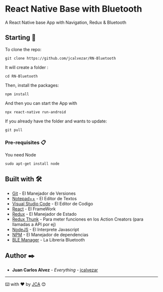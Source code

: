 # React Native Base with Bluetooth

A React Native base App with Navigation, Redux & Bluetooth

## Starting 🚀

To clone the repo:

```
git clone https://github.com/jcalvezar/RN-Bluetooth
```

It will create a folder :

```
cd RN-Bluetooth
```

Then, install the packages:

```
npm install
```

And then you can start the App with

```
npx react-native run-android
```

If you already have the folder and wants to update:

```
git pull
```

### Pre-requisites 📋

You need Node

```
sudo apt-get install node
```

## Built with 🛠️

- [Git](https://git-scm.com/) - El Manejador de Versiones
- [Notepad++](https://notepad-plus-plus.org/) - El Editor de Textos
- [Visual Studio Code](https://code.visualstudio.com/) - El Editor de Codigo
- [React](https://es.reactjs.org/) - El FrameWork
- [Redux](https://redux.js.org/) - El Manejador de Estado
- [Redux Thunk](https://github.com/reduxjs/redux-thunk) - Para meter funciones en los Action Creators (para llamadas a API por ej)
- [NodeJS](https://nodejs.org/) - El Interprete Javascript
- [NPM](https://www.npmjs.com/) - El Manejador de dependencias
- [BLE Manager](https://github.com/innoveit/react-native-ble-manager) - La Libreria Bluetooth

## Author ✒️

- **Juan Carlos Alvez** - _Everything_ - [jcalvezar](https://github.com/jcalvezar)

---

⌨️ with ❤️ by [JCA](https://www.jcalvez.info/) 😊
